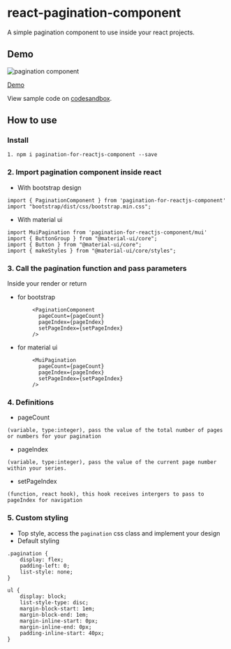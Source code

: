 # react-pagination-component
A simple pagination component to use inside your react projects.

## Demo

![pagination component](https://res.cloudinary.com/deyudesls/image/upload/c_scale,q_100,w_527/v1627897538/pagination-component/Screen_Shot_2021-08-02_at_9.45.00_AM_ajqoei.gif)

[Demo](https://csb-g2bqr.netlify.app/)

View sample code on [codesandbox](https://codesandbox.io/s/pagination-for-reactjs-pg8kq?file=/src/App.js).

## How to use

### Install
```
1. npm i pagination-for-reactjs-component --save
```

### 2. Import pagination component inside react

 - With bootstrap design
```
import { PaginationComponent } from 'pagination-for-reactjs-component'
import "bootstrap/dist/css/bootstrap.min.css";
```
 - With material ui
```
import MuiPagination from 'pagination-for-reactjs-component/mui'
import { ButtonGroup } from "@material-ui/core";
import { Button } from "@material-ui/core";
import { makeStyles } from "@material-ui/core/styles";
```

### 3. Call the pagination function and pass parameters
 
 Inside your render or return
 
 - for bootstrap
```
        <PaginationComponent
          pageCount={pageCount}
          pageIndex={pageIndex}
          setPageIndex={setPageIndex}
        />
```

 - for material ui
```
        <MuiPagination
          pageCount={pageCount}
          pageIndex={pageIndex}
          setPageIndex={setPageIndex}
        />
```

### 4. Definitions
- pageCount
```
(variable, type:integer), pass the value of the total number of pages or numbers for your pagination
```

- pageIndex
```
(variable, type:integer), pass the value of the current page number within your series.
```

- setPageIndex
```
(function, react hook), this hook receives intergers to pass to pageIndex for navigation
```

### 5. Custom styling
- Top style, access the `pagination` css class and implement your design
- Default styling
```
.pagination {
    display: flex;
    padding-left: 0;
    list-style: none;
}

ul {
    display: block;
    list-style-type: disc;
    margin-block-start: 1em;
    margin-block-end: 1em;
    margin-inline-start: 0px;
    margin-inline-end: 0px;
    padding-inline-start: 40px;
}
```


